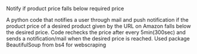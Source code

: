 Notify if product price falls below required price

A python code that notifies a user through mail and push notification if the product price of a desired product given by the URL on Amazon falls below the desired price. Code rechecks the price after every 5min(300sec) and sends a notification/mail when the desired price is reached. Used package BeautifulSoup from bs4 for webscraping
